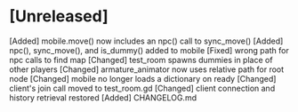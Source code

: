 # [Unreleased]
[Added] mobile.move() now includes an npc() call to sync_move()
[Added]   npc(), sync_move(), and is_dummy() added to mobile
[Fixed]   wrong path for npc calls to find map
[Changed] test_room spawns dummies in place of other players
[Changed] armature_animator now uses relative path for root node
[Changed] mobile no longer loads a dictionary on ready
[Changed] client's join call moved to test_room.gd
[Changed] client connection and history retrieval restored
[Added]   CHANGELOG.md

